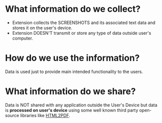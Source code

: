 # What information do we collect?
* Extension collects the SCREENSHOTS and its associated text data and stores it on the user's device.
* Extension DOESN'T transmit or store any type of data outside user's computer.

# How do we use the information?
Data is used just to provide main intended functionality to the users.

# What information do we share?
Data is NOT shared with any application outside the User's Device but data is **processed on user's device** using some well known third party open-source libraries like <a href="https://github.com/eKoopmans/html2pdf.js">HTML2PDF</a>.
